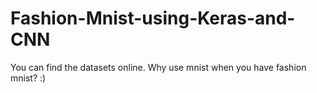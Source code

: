 # Fashion-Mnist-using-Keras-and-CNN

You can find the datasets online.
Why use mnist when you have fashion mnist? :)
